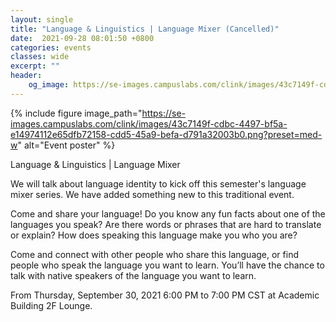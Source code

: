 ```yaml
---
layout: single
title: "Language & Linguistics | Language Mixer (Cancelled)"
date:  2021-09-28 08:01:50 +0800
categories: events
classes: wide
excerpt: ""
header:
    og_image: https://se-images.campuslabs.com/clink/images/43c7149f-cdbc-4497-bf5a-e14974112e65dfb72158-cdd5-45a9-befa-d791a32003b0.png?preset=med-w  
---
```


{% include figure image_path="https://se-images.campuslabs.com/clink/images/43c7149f-cdbc-4497-bf5a-e14974112e65dfb72158-cdd5-45a9-befa-d791a32003b0.png?preset=med-w" alt="Event poster" %}


<div class="h-event vevent">
  <div class="p-name summary">Language & Linguistics | Language Mixer</div>
  <div class="p-description description"><p><span style="font-weight: 400;">We will talk about language identity to kick off this semester's language mixer series. We have added something new to this traditional event.</span></p>
<p><span style="font-weight: 400;">Come and share your language! Do you know any fun facts about one of the languages you speak? Are there words or phrases that are hard to translate or explain? How does speaking this language make you who you are?&nbsp;</span></p>
<p><span style="font-weight: 400;">Come and connect with other people who share this language, or find people who speak the language you want to learn. You&rsquo;ll have the chance to talk with native speakers of the language you want to learn.</span></p></div>
  <div>
    <p>
      From <time class="dt-start dtstart" datetime="2021-09-30T18:00:00.0000000+08:00" title="2021-09-30T18:00:00.0000000+08:00">Thursday, September 30, 2021 6:00 PM</time>
      to <time class="dt-end dtend" datetime="2021-09-30T19:00:00.0000000+08:00" title="2021-09-30T19:00:00.0000000+08:00">7:00 PM CST</time>
      at <span class="p-location location">Academic Building 2F Lounge</span>.
    </p>
  </div>
</div>

